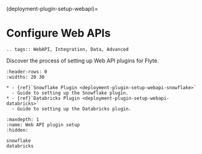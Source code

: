 (deployment-plugin-setup-webapi)=

# Configure Web APIs

```{eval-rst}
.. tags:: WebAPI, Integration, Data, Advanced
```

Discover the process of setting up Web API plugins for Flyte.

```{list-table}
:header-rows: 0
:widths: 20 30

* - {ref}`Snowflake Plugin <deployment-plugin-setup-webapi-snowflake>`
  - Guide to setting up the Snowflake plugin.
* - {ref}`Databricks Plugin <deployment-plugin-setup-webapi-databricks>`
  - Guide to setting up the Databricks plugin.
```

```{toctree}
:maxdepth: 1
:name: Web API plugin setup
:hidden:

snowflake
databricks
```

